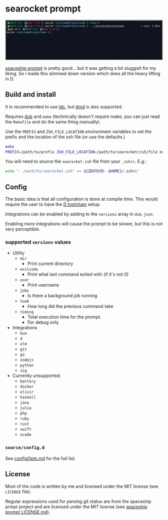 # searocket prompt

![screenshot of using searocket](screenshot.png)

[spaceship prompt](https://github.com/spaceship-prompt/spaceship-prompt) is
pretty good... but it was getting a bit sluggish for my liking. So I made this
slimmed down version which does all the heavy lifting in D.

## Build and install

It is recommended to use
[ldc](https://github.com/ldc-developers/ldc#installation), but
[dmd](https://dlang.org/download.html#dmd) is also supported.

Requires [dub](https://github.com/dlang/dub/releases) and `make` (technically
doesn't require make, you can just read the `Makefile` and do the same thing
manually).

Use the `PREFIX` and `ZSH_FILE_LOCATION` environment variables to set the prefix
and the location of the zsh file (or use the defaults.)

``` sh
make
PREFIX=/path/to/prefix ZSH_FILE_LOCATION=/path/to/searocket/zsh/file make install
```

You will need to source the `searocket.zsh` file from your `.zshrc`. E.g.:

``` sh
echo ". /path/to/searocket.zsh" >> ${ZDOTDIR:-$HOME}/.zshrc"
```

## Config

The basic idea is that all configuration is done at compile time. This would
require the user to have the [D toolchain](https://dlang.org/download.html)
setup.

Integrations can be enabled by adding to the `versions` array in `dub.json`.

Enabling more integrations will cause the prompt to be slower, but this is not
very perceptible.

### supported `versions` values

* Utility
  * `dir`
    * Print current directory
  * `exitcode`
    * Print what last command exited with (if it's not 0)
  * `user`
    * Print username
  * `jobs`
    * Is there a background job running
  * `took`
    * How long did the previous command take
  * `timing`
    * Total execution time for the prompt.
    * For debug only
* Integrations
  * `bun`
  * `d`
  * `elm`
  * `git`
  * `go`
  * `nodejs`
  * `python`
  * `zig`
* Currently unsupported:
  * `battery`
  * `docker`
  * `elixir`
  * `haskell`
  * `java`
  * `julia`
  * `php`
  * `ruby`
  * `rust`
  * `swift`
  * `xcode`

### `source/config.d`

See [configOpts.md](configOpts.md) for the full list.


## License

Most of the code is written by me and licensed under the MIT license (see
`LICENSE` file).

Regular expressions used for parsing git status are from the spaceship prmpt
project and are licensed under the MIT license (see [spaceship prompt
LICENSE.md](https://github.com/spaceship-prompt/spaceship-prompt/blob/master/LICENSE.md)).
